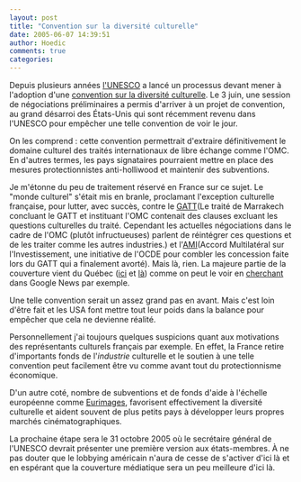 ```yaml
---
layout: post
title: "Convention sur la diversité culturelle"
date: 2005-06-07 14:39:51
author: Hoedic
comments: true
categories: 
---
```



Depuis plusieurs années [l'UNESCO](http://portal.unesco.org/) a lancé un processus devant mener à l'adoption d'une [convention sur la diversité culturelle](http://portal.unesco.org/culture/en/ev.php-URL_ID=11281&URL_DO=DO_TOPIC&URL_SECTION=201.html). Le 3 juin, une session de négociations préliminaires a permis d'arriver à un projet de convention, au grand désarroi des États-Unis qui sont récemment revenu dans l'UNESCO pour empêcher une telle convention de voir le jour.

On les comprend : cette convention permettrait d'extraire définitivement le domaine culturel des traités internationaux de libre échange comme l'OMC. En d'autres termes, les pays signataires pourraient mettre en place des mesures protectionnistes anti-holliwood et maintenir des subventions.

Je m'étonne du peu de traitement réservé en France sur ce sujet. Le "monde culturel" s'était mis en branle, proclamant l'exception culturelle française, pour lutter, avec succès, contre le [GATT](http://www.unesco.org/culture/industries/trade/html_fr/question7.shtml)(Le traité de Marrakech concluant le GATT et instituant l'OMC contenait des clauses excluant les questions culturelles du traité. Cependant les actuelles négociations dans le cadre de l'OMC (plutôt infructueuses) parlent de réintégrer ces questions et de les traiter comme les autres industries.) et l'[AMI](http://www.monde-diplomatique.fr/dossiers/ami/)(Accord Multilatéral sur l'Investissement, une initiative de l'OCDE pour combler les concession faite lors du GATT qui a finalement avorté). Mais là, rien. La majeure partie de la couverture vient du Québec ([ici](http://mesnouvelles.branchez-vous.com/Arts/050603/A060336U.html) et [là](http://www.ledevoir.com/2005/06/07/83491.html)) comme on peut le voir en [cherchant](http://news.google.fr/news?hl=fr&ned=fr&q=Convention+sur+la+diversit%C3%A9+culturelle+Unesco) dans Google News par exemple.

Une telle convention serait un assez grand pas en avant. Mais c'est loin d'être fait et les USA font mettre tout leur poids dans la balance pour empêcher que cela ne devienne réalité.

Personnellement j'ai toujours quelques suspicions quant aux motivations des représentants culturels français par exemple. En effet, la France retire d'importants fonds de l'*industrie* culturelle et le soutien à une telle convention peut facilement être vu comme avant tout du protectionnisme économique.

D'un autre coté, nombre de subventions et de fonds d'aide à l'échelle européenne comme [Eurimages](http://www.coe.int/T/E/Cultural_Co-operation/Eurimages/), favorisent effectivement la diversité culturelle et aident souvent de plus petits pays à développer leurs propres marchés cinématographiques.

La prochaine étape sera le 31 octobre 2005 où le secrétaire général de l'UNESCO devrait présenter une première version aux états-membres. À ne pas douter que le lobbying américain n'aura de cesse de s'activer d'ici là et en espérant que la couverture médiatique sera un peu meilleure d'ici là.